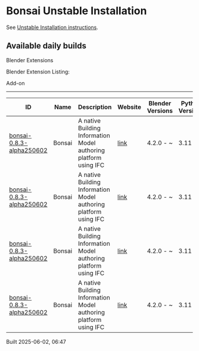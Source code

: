 # Bonsai Unstable Installation

See [Unstable Installation instructions](https://docs.bonsaibim.org/guides/development/installation.html#unstable-installation).

## Available daily builds

Blender Extensions


Blender Extension Listing:

Add-on

---

| ID | Name | Description | Website | Blender Versions | Python Versions | Platforms | Size |
| --- | --- | --- | --- | --- | --- | --- | --- |
| [bonsai-0.8.3-alpha250602](https://github.com/IfcOpenShell/IfcOpenShell/releases/download/bonsai-0.8.3-alpha2506020643/bonsai_py311-0.8.3-alpha250602-macos-arm64.zip?repository=https://raw.githubusercontent.com/IfcOpenShell/bonsai_unstable_repo/main/index.json&blender_version_min=4.2.0&platforms=macos-arm64&python_versions=3.11) | Bonsai | A native Building Information Model authoring platform using IFC | [link](https://bonsaibim.org/) | 4.2.0 - ~ | 3.11 | macos-arm64 | 103.6MB |
| [bonsai-0.8.3-alpha250602](https://github.com/IfcOpenShell/IfcOpenShell/releases/download/bonsai-0.8.3-alpha2506020643/bonsai_py311-0.8.3-alpha250602-macos-x64.zip?repository=https://raw.githubusercontent.com/IfcOpenShell/bonsai_unstable_repo/main/index.json&blender_version_min=4.2.0&platforms=macos-x64&python_versions=3.11) | Bonsai | A native Building Information Model authoring platform using IFC | [link](https://bonsaibim.org/) | 4.2.0 - ~ | 3.11 | macos-x64 | 102.1MB |
| [bonsai-0.8.3-alpha250602](https://github.com/IfcOpenShell/IfcOpenShell/releases/download/bonsai-0.8.3-alpha2506020643/bonsai_py311-0.8.3-alpha250602-linux-x64.zip?repository=https://raw.githubusercontent.com/IfcOpenShell/bonsai_unstable_repo/main/index.json&blender_version_min=4.2.0&platforms=linux-x64&python_versions=3.11) | Bonsai | A native Building Information Model authoring platform using IFC | [link](https://bonsaibim.org/) | 4.2.0 - ~ | 3.11 | linux-x64 | 110.2MB |
| [bonsai-0.8.3-alpha250602](https://github.com/IfcOpenShell/IfcOpenShell/releases/download/bonsai-0.8.3-alpha2506020643/bonsai_py311-0.8.3-alpha250602-windows-x64.zip?repository=https://raw.githubusercontent.com/IfcOpenShell/bonsai_unstable_repo/main/index.json&blender_version_min=4.2.0&platforms=windows-x64&python_versions=3.11) | Bonsai | A native Building Information Model authoring platform using IFC | [link](https://bonsaibim.org/) | 4.2.0 - ~ | 3.11 | windows-x64 | 83.8MB |

Built 2025-06-02, 06:47